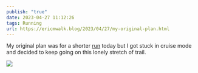 ```yaml
---
publish: "true"
date: 2023-04-27 11:12:26
tags: Running
url: https://ericmwalk.blog/2023/04/27/my-original-plan.html
---
```


My original plan was for a shorter [run](http://www.strava.com/activities/8967498224) today but I got stuck in cruise mode and decided to keep going on this lonely stretch of trail.

![](https://ericmwalk.blog/uploads/2023/c26b994b83.jpg)